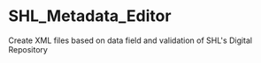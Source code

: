# SHL_Metadata_Editor
Create XML files based on data field and validation of SHL's Digital Repository
